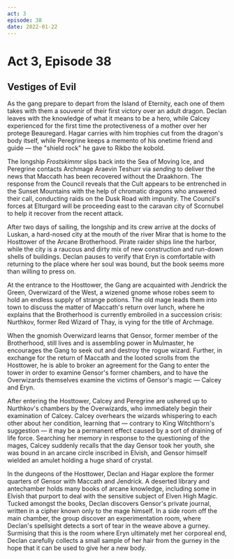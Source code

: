 ```yaml
---
act: 3
episode: 38
date: 2022-01-22
---
```

# Act 3, Episode 38
## Vestiges of Evil
As the gang prepare to depart from the Island of Eternity, each one of them takes with them a souvenir of their first victory over an adult dragon. Declan leaves with the knowledge of what it means to be a hero, while Calcey experienced for the first time the protectiveness of a mother over her protege Beauregard. Hagar carries with him trophies cut from the dragon's body itself, while Peregrine keeps a memento of his onetime friend and guide — the "shield rock" he gave to Rikbo the kobold.

The longship _Frostskimmr_ slips back into the Sea of Moving Ice, and Peregrine contacts Archmage Araevin Teshurr via *sending* to deliver the news that Maccath has been recovered without the Draakhorn. The response from the Council reveals that the Cult appears to be entrenched in the Sunset Mountains with the help of chromatic dragons who answered their call, conducting raids on the Dusk Road with impunity. The Council's forces at Elturgard will be proceeding east to the caravan city of Scornubel to help it recover from the recent attack.

After two days of sailing, the longship and its crew arrive at the docks of Luskan, a hard-nosed city at the mouth of the river Mirar that is home to the Hosttower of the Arcane Brotherhood. Pirate raider ships line the harbor, while the city is a raucous and dirty mix of new construction and run-down shells of buildings. Declan pauses to verify that Eryn is comfortable with returning to the place where her soul was bound, but the book seems more than willing to press on.

At the entrance to the Hosttower, the Gang are acquainted with Jendrick the Green, Overwizard of the West, a wizened gnome whose robes seem to hold an endless supply of strange potions. The old mage leads them into town to discuss the matter of Maccath's return over lunch, where he explains that the Brotherhood is currently embroiled in a succession crisis: Nurthkov, former Red Wizard of Thay, is vying for the title of Archmage.

When the gnomish Overwizard learns that Gensor, former member of the Brotherhood, still lives and is assembling power in Mulmaster, he encourages the Gang to seek out and destroy the rogue wizard. Further, in exchange for the return of Maccath and the looted scrolls from the Hosttower, he is able to broker an agreement for the Gang to enter the tower in order to examine Gensor's former chambers, and to have the Overwizards themselves examine the victims of Gensor's magic — Calcey and Eryn.

After entering the Hosttower, Calcey and Peregrine are ushered up to Nurthkov's chambers by the Overwizards, who immediately begin their examination of Calcey. Calcey overhears the wizards whispering to each other about her condition, learning that — contrary to King Witchthorn's suggestion — it may be a permanent effect caused by a sort of draining of life force. Searching her memory in response to the questioning of the mages, Calcey suddenly recalls that the day Gensor took her youth, she was bound in an arcane circle inscribed in Elvish, and Gensor himself wielded an amulet holding a huge shard of crystal.

In the dungeons of the Hosttower, Declan and Hagar explore the former quarters of Gensor with Maccath and Jendrick. A deserted library and antechamber holds many books of arcane knowledge, including some in Elvish that purport to deal with the sensitive subject of Elven High Magic. Tucked amongst the books, Declan discovers Gensor's private journal, written in a cipher known only to the mage himself. In a side room off the main chamber, the group discover an experimentation room, where Declan's spellsight detects a sort of tear in the weave above a gurney. Surmising that this is the room where Eryn ultimately met her corporeal end, Declan carefully collects a small sample of her hair from the gurney in the hope that it can be used to give her a new body.

